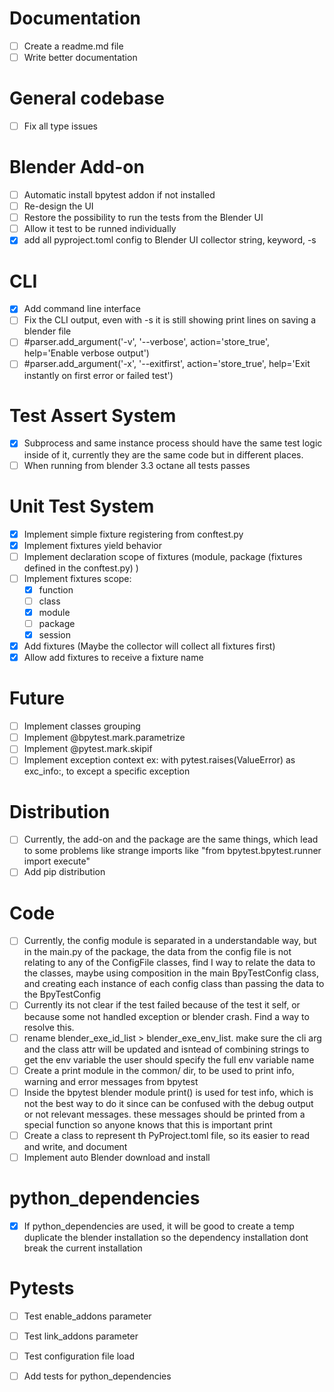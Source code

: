 
# Documentation

- [ ] Create a readme.md file
- [ ] Write better documentation

# General codebase

- [ ] Fix all type issues

# Blender Add-on

- [ ] Automatic install bpytest addon if not installed
- [ ] Re-design the UI
- [ ] Restore the possibility to run the tests from the Blender UI
- [ ] Allow it test to be runned individually
- [x] add all pyproject.toml config to Blender UI
    collector string, keyword, -s

# CLI

- [x] Add command line interface
- [ ] Fix the CLI output, even with -s it is still showing print lines on saving a blender file
- [ ] #parser.add_argument('-v', '--verbose', action='store_true', help='Enable verbose output')
- [ ] #parser.add_argument('-x', '--exitfirst', action='store_true', help='Exit instantly on first error or failed test')

# Test Assert System

- [x] Subprocess and same instance process should have the same test 
    logic inside of it, currently they are the same code but in different places.
- [ ] When running from blender 3.3 octane all tests passes

# Unit Test System

- [x] Implement simple fixture registering from conftest.py
- [x] Implement fixtures yield behavior
- [ ] Implement declaration scope of fixtures (module, package (fixtures defined in the conftest.py) )
- [ ] Implement fixtures scope:
    - [x] function
    - [ ] class
    - [x] module
    - [ ] package
    - [x] session
- [x] Add fixtures (Maybe the collector will collect all fixtures first)
- [x] Allow add fixtures to receive a fixture name

# Future

- [ ] Implement classes grouping
- [ ] Implement @bpytest.mark.parametrize
- [ ] Implement @pytest.mark.skipif
- [ ] Implement exception context ex: with pytest.raises(ValueError) as exc_info:, to except a specific exception

# Distribution

- [ ] Currently, the add-on and the package are the same things, 
    which lead to some problems like strange imports like "from bpytest.bpytest.runner import execute"
- [ ] Add pip distribution

# Code

- [ ] Currently, the config module is separated in a understandable way, but in the main.py of the package, the data
from the config file is not relating to any of the ConfigFile classes, find I way to relate the data to the classes, maybe
using composition in the main BpyTestConfig class, and creating each instance of each config class than 
    passing the data to the BpyTestConfig
- [ ] Currently its not clear if the test failed because of the test it self, or because some not handled exception or
blender crash. Find a way to resolve this.
- [ ] rename blender_exe_id_list > blender_exe_env_list. make sure the cli arg and the class attr will be updated and isntead of combining strings to get the env variable
the user should specify the full env variable name
- [ ] Create a print module in the common/ dir, to be used to print info, warning and error messages from bpytest
- [ ] Inside the bpytest blender module print() is used for test info, which is not the best way to do it since can be confused with the debug output or 
not relevant messages. these messages should be printed from a special function so anyone knows that this is important print
- [ ] Create a class to represent th PyProject.toml file, so its easier to read and write, and document
- [ ] Implement auto Blender download and install

# python_dependencies

- [x] If python_dependencies are used, it will be good to create a temp duplicate the blender installation
so the dependency installation dont break the current installation

# Pytests

- [ ] Test enable_addons parameter
- [ ] Test link_addons parameter
- [ ] Test configuration file load
- [ ] Add tests for python_dependencies




